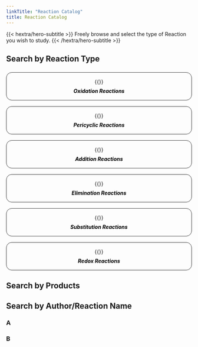 ```yaml
---
linkTitle: "Reaction Catalog"
title: Reaction Catalog
---
```


<div class="hx-mb-12">
{{< hextra/hero-subtitle >}}
  Freely browse and select the type of Reaction you wish to study. 
{{< /hextra/hero-subtitle >}}
</div>

## Search by Reaction Type

<style>
.hextra-cards {
  display: grid;
  grid-template-columns: repeat(auto-fill, minmax(300px, 1fr));
  gap: 1rem;
  margin-top: 1.5rem; /* Add margin to create space between the header and the cards */
}

.hextra-card {
  position: relative;
  border-radius: 15px;
  overflow: hidden;
  transition: transform 0.3s, box-shadow 0.3s, background-color 0.3s;
  padding: 1rem;
  text-align: center;
  border: 1px solid #2c2c2c; /* Outline color */
  background: transparent; /* Transparent background */
  cursor: pointer; /* Change cursor to pointer to indicate it's clickable */
}

.hextra-card:hover {
  transform: scale(1.03); /* Slightly reduced scale to avoid large shadows */
  box-shadow: 0 6px 12px rgba(0, 0, 0, 0.15); /* Less intense shadow */
  background-color: rgba(0, 0, 0, 0.03); /* Subtle highlight effect for light mode */
}

.dark .hextra-card {
  border-color: #4c4c4c; /* More visible outline color for dark mode */
}

.dark .hextra-card:hover {
  background-color: rgba(255, 255, 255, 0.05); /* Subtle highlight effect for dark mode */
  box-shadow: 0 6px 12px rgba(255, 255, 255, 0.15); /* Consistent shadow effect for dark mode */
}

.hextra-card img {
  user-select: none;
  width: 100%;
  height: auto;
  transition: transform 0.3s ease, box-shadow 0.3s ease;
  margin-bottom: 0.5rem; /* Adjust spacing below the image */
}

.hextra-card:hover img {
  transform: scale(1.03); /* Consistent scale with card */
  box-shadow: none; /* Remove shadow from the image */
}

.card-title {
  margin: 0.5rem 0 0; /* Adjust spacing for the title */
  transition: color 0.3s ease;
  color: #000; /* Title color in light mode */
}

.dark .card-title {
  color: #3498db; /* Title color in dark mode */
}

.card-body {
  padding-top: 0; /* Remove top padding */
}

.dark .hextra-card svg {
  color: #ffffff66;
}

.dark .hextra-card:hover svg {
  color: currentColor;
}

a.card-link {
  text-decoration: none;
  color: inherit;
  display: block;
}
</style>

<div class="hextra-cards">
  <a href="/reactionrepo/docs/oxidation-reactions/" class="card-link">
    <div class="hextra-card">
      <div class="card-body">
        {{<figure-dynamic-toggle
          dark-src="oxidationoverviewdark.png"
          light-src="oxidationoverviewlightt.png"
          title=""
          width="300"
          height="150"
        >}}
        <h5 class="card-title">Oxidation Reactions</h5>
      </div>
    </div>
  </a>
  <a href="#" class="card-link">
    <div class="hextra-card">
      <div class="card-body">
        {{<figure-dynamic-toggle
          dark-src="dark.png"
          light-src="light.png"
          title=""
          width="300"
          height="150"
        >}}
        <h5 class="card-title">Pericyclic Reactions</h5>
      </div>
    </div>
  </a>
  <a href="#" class="card-link">
    <div class="hextra-card">
      <div class="card-body">
        {{<figure-dynamic-toggle
          dark-src="dark.png"
          light-src="light.png"
          title=""
          width="300"
          height="150"
        >}}
        <h5 class="card-title">Addition Reactions</h5>
      </div>
    </div>
  </a>
  <a href="#" class="card-link">
    <div class="hextra-card">
      <div class="card-body">
        {{<figure-dynamic-toggle
          dark-src="dark.png"
          light-src="light.png"
          title=""
          width="300"
          height="150"
        >}}
        <h5 class="card-title">Elimination Reactions</h5>
      </div>
    </div>
  </a>
  <a href="#" class="card-link">
    <div class="hextra-card">
      <div class="card-body">
        {{<figure-dynamic-toggle
          dark-src="dark.png"
          light-src="light.png"
          title=""
          width="300"
          height="150"
        >}}
        <h5 class="card-title">Substitution Reactions</h5>
      </div>
    </div>
  </a>
  <a href="#" class="card-link">
    <div class="hextra-card">
      <div class="card-body">
        {{<figure-dynamic-toggle
          dark-src="dark.png"
          light-src="light.png"
          title=""
          width="300"
          height="150"
        >}}
        <h5 class="card-title">Redox Reactions</h5>
      </div>
    </div>
  </a>
</div>

## Search by Products


## Search by Author/Reaction Name

### A

### B

